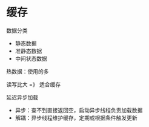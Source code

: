 # 缓存

数据分类

- 静态数据
- 准静态数据
- 中间状态数据



热数据：使用的多

读写比大 =》 适合缓存



延迟异步加载

- 异步：查不到直接返回空，启动异步线程负责加载数据
- 解耦：异步线程维护缓存，定期或根据条件触发更新

